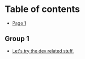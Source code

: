 # Table of contents

* [Page 1](README.md)

## Group 1

* [Let's try the dev related stuff.](group-1/lets-try-the-dev-related-stuff..md)
